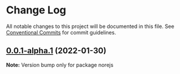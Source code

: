 # Change Log

All notable changes to this project will be documented in this file.
See [Conventional Commits](https://conventionalcommits.org) for commit guidelines.

## [0.0.1-alpha.1](https://github.com/norejs/norejs/compare/norejs@0.0.1-alpha.0...norejs@0.0.1-alpha.1) (2022-01-30)

**Note:** Version bump only for package norejs
